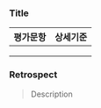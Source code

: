 ### Title

| 평가문항  | 상세기준 | 
| :--- | :--- | 
|  |  | 
|  |  |   
|  |  | 

### Retrospect

>Description